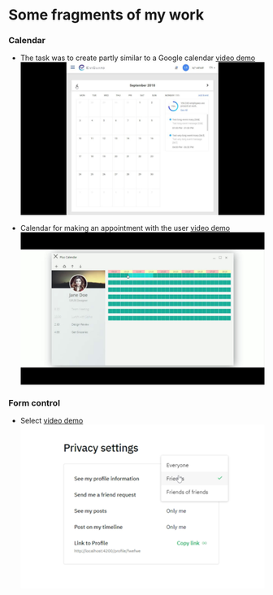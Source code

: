 # Some fragments of my work

### Calendar

* The task was to create partly similar to a Google calendar [video demo](https://www.loom.com/share/aa6ba796f22e4c8e9d124eb7ba4c51e9)
![alt text](https://github.com/alexsanqp/some-of-my-works/blob/main/aa6ba796f22e4c8e9d124eb7ba4c51e9-00001.jpg "Similar to a Google calendar")


* Calendar for making an appointment with the user [video demo](https://www.loom.com/share/e02d28b23c694ea79b3a241f2735af50)
![alt text](https://github.com/alexsanqp/some-of-my-works/blob/main/e02d28b23c694ea79b3a241f2735af50-00001.jpg "Calendar for making an appointment with the user")

### Form control
* Select [video demo](https://www.loom.com/share/ab21521719ef4d5e9ff19812380f2fb4)
![alt text](https://github.com/alexsanqp/some-of-my-works/blob/main/select.png "Select control")
